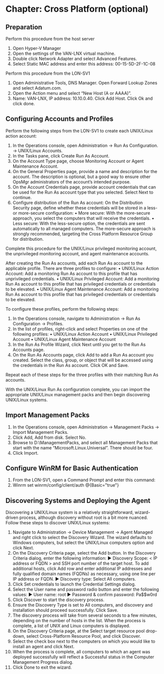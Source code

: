 # Chapter: Cross Platform (optional)

## Preparation
Perform this procedure from the host server
1. Open Hyper-V Manager
2. Open the settings of the VAN-LNX virtual machine.
3. Double click Network Adapter and select Advanced Features.
4. Select Static MAC address and enter this address: 00-15-5D-2F-1C-08

Perform this procedure from the LON-SV1
1. Open Administrative Tools, DNS Manager. Open Forward Lookup Zones and select Adatum.com.
2. Open the Action menu and select “New Host (A or AAAA)”.
3. Name: VAN-LNX, IP address: 10.10.0.40. Click Add Host. Click Ok and click done.

## Configuring Accounts and Profiles
Perform the following steps from the LON-SV1 to create each UNIX/Linux action account:
1. In the Operations console, open Administration -> Run As Configuration. -> UNIX/Linux Accounts.
2. In the Tasks pane, click Create Run As Account.
3. On the Account Type page, choose Monitoring Account or Agent Maintenance Account.
4. On the General Properties page, provide a name and description for the account. The description is optional, but a good way to ensure other OpsMgr administrators of the account’s intended purpose.
5. On the Account Credentials page, provide account credentials that can be used for the Run As account type that you selected. Select Next to continue.
6. Configure distribution of the Run As account: On the Distribution Security page, define whether these credentials will be stored in a less- or more-secure configuration:
  •	More secure: With the more-secure approach, you select the computers that will receive the credentials.
  •	Less secure: With the less-secure option, the credentials are sent automatically to all managed computers.
  The more-secure approach is strongly recommended, targeting the Cross Platform Resource Group for distribution.

Complete this procedure for the UNIX/Linux privileged monitoring account, the unprivileged monitoring account, and agent maintenance accounts.

After creating the Run As accounts, add each Run As account to the applicable profile.
There are three profiles to configure:
  •	UNIX/Linux Action Account: Add a monitoring Run As account to this profile that has unprivileged credentials.
  •	UNIX/Linux Privileged Account: Add a monitoring Run As account to this profile that has privileged credentials or credentials to be elevated.
  •	UNIX/Linux Agent Maintenance Account: Add a monitoring Run As account to this profile that has privileged credentials or credentials to be elevated.

To configure these profiles, perform the following steps:
1. In the Operations console, navigate to Administration -> Run As Configuration -> Profiles.
2. In the list of profiles, right-click and select Properties on one of the following profiles:
  •	UNIX/Linux Action Account
  •	UNIX/Linux Privileged Account
  •	UNIX/Linux Agent Maintenance Account
3. In the Run As Profile Wizard, click Next until you get to the Run As Accounts page.
4. On the Run As Accounts page, click Add to add a Run As account you created. Select the class, group, or object that will be accessed using the credentials in the Run As account. Click OK and Save.

Repeat each of these steps for the three profiles with their matching Run As accounts.

With the UNIX/Linux Run As configuration complete, you can import the appropriate UNIX/Linux management packs and then begin discovering UNIX/Linux systems.

## Import Management Packs
1. In the Operations console, open Administration -> Management Packs -> Import Management Packs.
2. Click Add, Add from disk. Select No.
3. Browse to D:\ManagementPacks, and select all Management Packs that start with the name “Microsoft.Linux.Universal”. There should be four.
4. Click Import.

## Configure WinRM for Basic Authentication
1. From the LON-SV1, open a Command Prompt and enter this command:
2. Winrm set winrm/config/client/auth @{Basic="true"}

## Discovering Systems and Deploying the Agent
Discovering a UNIX/Linux system is a relatively straightforward, wizard-driven process, although discovery without root is a bit more nuanced. Follow these steps to discover UNIX/Linux systems:
1. Navigate to Administration -> Device Management -> Agent Managed and right click to select the Discovery Wizard. The wizard defaults to Windows computers, but select the UNIX/Linux computers option and click Next.
2. On the Discovery Criteria page, select the Add button. In the Discovery Criteria dialog, enter the following information: 
  ▶ Discovery Scope: < IP address or FQDN > and SSH port number of the target host. To add additional hosts, click Add row and enter additional IP addresses and fully qualified domain names (FQDNs) as necessary, using one line per IP address or FQDN.
  ▶ Discovery type: Select All computers.
3. Click Set credentials to launch the Credential Settings dialog.
4. Select the User name and password radio button and enter the following values:
  ▶ User name: root
  ▶ Password & confirm password: Pa$$w0rd
5. Click Discover to start the discovery process.
6. Ensure the Discovery Type is set to All computers, and discovery and installation should proceed successfully. Click Save.
7. The discovery process will take from several seconds to a few minutes, depending on the number of hosts in the list. When the process is complete, a list of UNIX and Linux computers is displayed.
8. On the Discovery Criteria page, at the Select target resource pool drop-down, select Cross-Platform Resource Pool, and click Discover.
9. Select the check box next to the computers on which you would like to install an agent and click Next.
10. When the process is complete, all computers to which an agent was deployed successfully will reflect a Successful status in the Computer Management Progress dialog.
11. Click Done to exit the wizard.
